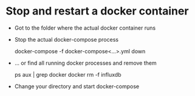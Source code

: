 # Stop and restart a docker container

- Got to the folder where the actual docker container runs

- Stop the actual docker-compose process


    docker-compose -f docker-compose<...>.yml down

- ... or find all running docker processes and remove them


    ps aux | grep docker
    docker rm -f influxdb

- Change your directory and start docker-compose

